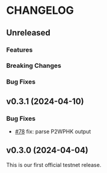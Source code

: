 <!-- markdownlint-disable MD013 -->
<!-- markdownlint-disable MD024 -->

<!--
Changelogs are for humans, not machines.
There should be an entry for every single version.
The same types of changes should be grouped.
The latest version comes first.
The release date of each version is displayed.

Usage:

Change log entries are to be added to the Unreleased section and in one of the following subsections: Features, Breaking Changes, Bug Fixes. Example entry:

* [#<PR-number>](https://github.com/gonative-cc/move-bitcoin-spv/pull/<PR-number>) <description>
-->

# CHANGELOG

## Unreleased

### Features

### Breaking Changes

### Bug Fixes

## v0.3.1 (2024-04-10)

### Bug Fixes

- [#78](https://github.com/gonative-cc/move-bitcoin-spv/pull/78) fix: parse P2WPHK output

## v0.3.0 (2024-04-04)

This is our first official testnet release.
